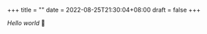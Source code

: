 +++
title =  ""
date = 2022-08-25T21:30:04+08:00
draft = false
+++

 _Hello world_ 👋 
 <!-- <img src="https://raw.githubusercontent.com/ABSphreak/ABSphreak/master/gifs/Hi.gif" width="40" /> -->

 